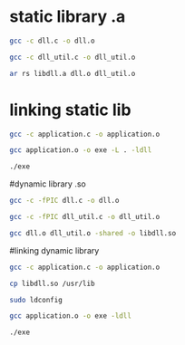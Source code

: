 # static library .a
```bash
gcc -c dll.c -o dll.o

gcc -c dll_util.c -o dll_util.o

ar rs libdll.a dll.o dll_util.o
```

# linking static lib
```bash
gcc -c application.c -o application.o

gcc application.o -o exe -L . -ldll

./exe
```

#dynamic library .so
```bash
gcc -c -fPIC dll.c -o dll.o

gcc -c -fPIC dll_util.c -o dll_util.o

gcc dll.o dll_util.o -shared -o libdll.so
```

#linking dynamic library
```bash
gcc -c application.c -o application.o

cp libdll.so /usr/lib

sudo ldconfig

gcc application.o -o exe -ldll

./exe
```